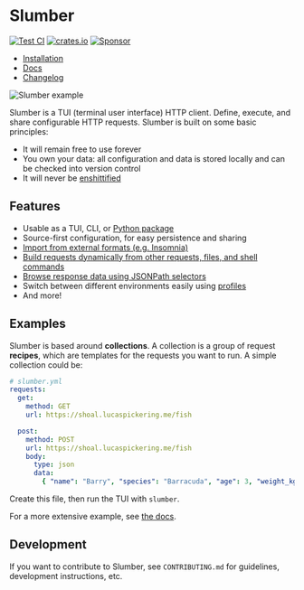 # Slumber

[![Test CI](https://github.com/github/docs/actions/workflows/test.yml/badge.svg)](https://github.com/LucasPickering/slumber/actions)
[![crates.io](https://img.shields.io/crates/v/slumber.svg)](https://crates.io/crates/slumber)
[![Sponsor](https://img.shields.io/github/sponsors/LucasPickering?logo=github)](https://github.com/sponsors/LucasPickering)

- [Installation](https://slumber.lucaspickering.me/install.html)
- [Docs](https://slumber.lucaspickering.me/)
- [Changelog](https://github.com/lucasPickering/slumber/releases)

![Slumber example](./docs/src/images/demo.gif)

Slumber is a TUI (terminal user interface) HTTP client. Define, execute, and share configurable HTTP requests. Slumber is built on some basic principles:

- It will remain free to use forever
- You own your data: all configuration and data is stored locally and can be checked into version control
- It will never be [enshittified](https://en.wikipedia.org/wiki/Enshittification)

## Features

- Usable as a TUI, CLI, or [Python package](https://slumber.lucaspickering.me/integration/python.html)
- Source-first configuration, for easy persistence and sharing
- [Import from external formats (e.g. Insomnia)](https://slumber.lucaspickering.me/user_guide/import.html)
- [Build requests dynamically from other requests, files, and shell commands](https://slumber.lucaspickering.me/user_guide/templates/index.html)
- [Browse response data using JSONPath selectors](https://slumber.lucaspickering.me/user_guide/tui/filter_query.html)
- Switch between different environments easily using [profiles](https://slumber.lucaspickering.me/api/request_collection/profile.html)
- And more!

## Examples

Slumber is based around **collections**. A collection is a group of request **recipes**, which are templates for the requests you want to run. A simple collection could be:

```yaml
# slumber.yml
requests:
  get:
    method: GET
    url: https://shoal.lucaspickering.me/fish

  post:
    method: POST
    url: https://shoal.lucaspickering.me/fish
    body:
      type: json
      data:
        { "name": "Barry", "species": "Barracuda", "age": 3, "weight_kg": 6.2 }
```

Create this file, then run the TUI with `slumber`.

For a more extensive example, see [the docs](https://slumber.lucaspickering.me/getting_started.html).

## Development

If you want to contribute to Slumber, see `CONTRIBUTING.md` for guidelines, development instructions, etc.
